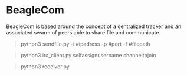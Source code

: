 # BeagleCom
BeagleCom is based around the concept of a centralized tracker and an associated swarm of peers able to share file and communicate.

> python3 sendfile.py -i #ipadress -p #port -f #filepath

> python3 irc_client.py selfassignusername channeltojoin  

> python3 receiver.py
